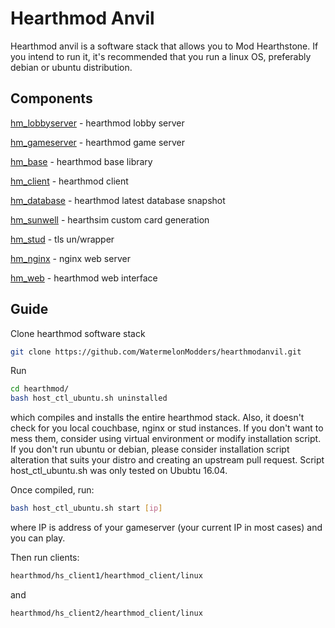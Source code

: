 # Hearthmod Anvil
Hearthmod anvil is a software stack that allows you to Mod Hearthstone. If you intend to run it, it's recommended that you run a linux OS, preferably debian or ubuntu distribution.

## Components
[hm_lobbyserver](https://github.com/WatermelonModders/hm_lobbyserver) - hearthmod lobby server

[hm_gameserver](https://github.com/WatermelonModders/hm_gameserver) - hearthmod game server

[hm_base](https://github.com/WatermelonModders/hm_base) - hearthmod base library

[hm_client](https://github.com/WatermelonModders/hm_client) - hearthmod client

[hm_database](https://github.com/WatermelonModders/hm_database) - hearthmod latest database snapshot

[hm_sunwell](https://github.com/WatermelonModders/hm_sunwell) - hearthsim custom card generation

[hm_stud](https://github.com/WatermelonModders/hm_stud) - tls un/wrapper

[hm_nginx](https://github.com/WatermelonModders/hm_nginx) - nginx web server

[hm_web](https://github.com/WatermelonModders/hm_web) - hearthmod web interface

## Guide

Clone hearthmod software stack

```sh
git clone https://github.com/WatermelonModders/hearthmodanvil.git
```

Run 

```sh
cd hearthmod/
bash host_ctl_ubuntu.sh uninstalled
```

which compiles and installs the entire hearthmod stack. Also, it doesn't check for you local couchbase, nginx or stud instances. If you don't want to mess them, consider using virtual environment or modify installation script. If you don't run ubuntu or debian, please consider installation script alteration that suits your distro and creating an upstream pull request. Script host_ctl_ubuntu.sh was only tested on Ububtu 16.04.

Once compiled, run:
```sh
bash host_ctl_ubuntu.sh start [ip]
``` 
where IP is address of your gameserver (your current IP in most cases) and you can play.

Then run clients:
```sh
hearthmod/hs_client1/hearthmod_client/linux
```
and
```sh
hearthmod/hs_client2/hearthmod_client/linux
